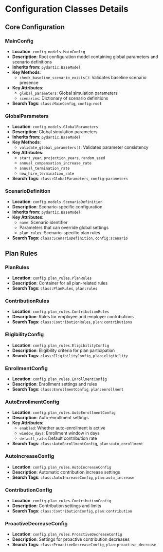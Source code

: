 # Configuration Classes Details

## Core Configuration

### MainConfig
- **Location**: `config.models.MainConfig`
- **Description**: Root configuration model containing global parameters and scenario definitions
- **Inherits from**: `pydantic.BaseModel`
- **Key Methods**:
  - `check_baseline_scenario_exists()`: Validates baseline scenario presence
- **Key Attributes**:
  - `global_parameters`: Global simulation parameters
  - `scenarios`: Dictionary of scenario definitions
- **Search Tags**: `class:MainConfig`, `config:root`

### GlobalParameters
- **Location**: `config.models.GlobalParameters`
- **Description**: Global simulation parameters
- **Inherits from**: `pydantic.BaseModel`
- **Key Methods**:
  - `validate_global_parameters()`: Validates parameter consistency
- **Key Attributes**:
  - `start_year`, `projection_years`, `random_seed`
  - `annual_compensation_increase_rate`
  - `annual_termination_rate`
  - `new_hire_termination_rate`
- **Search Tags**: `class:GlobalParameters`, `config:parameters`

### ScenarioDefinition
- **Location**: `config.models.ScenarioDefinition`
- **Description**: Scenario-specific configuration
- **Inherits from**: `pydantic.BaseModel`
- **Key Attributes**:
  - `name`: Scenario identifier
  - Parameters that can override global settings
  - `plan_rules`: Scenario-specific plan rules
- **Search Tags**: `class:ScenarioDefinition`, `config:scenario`

## Plan Rules

### PlanRules
- **Location**: `config.plan_rules.PlanRules`
- **Description**: Container for all plan-related rules
- **Search Tags**: `class:PlanRules`, `plan:rules`

### ContributionRules
- **Location**: `config.plan_rules.ContributionRules`
- **Description**: Rules for employee and employer contributions
- **Search Tags**: `class:ContributionRules`, `plan:contributions`

### EligibilityConfig
- **Location**: `config.plan_rules.EligibilityConfig`
- **Description**: Eligibility criteria for plan participation
- **Search Tags**: `class:EligibilityConfig`, `plan:eligibility`

### EnrollmentConfig
- **Location**: `config.plan_rules.EnrollmentConfig`
- **Description**: Enrollment settings and rules
- **Search Tags**: `class:EnrollmentConfig`, `plan:enrollment`

### AutoEnrollmentConfig
- **Location**: `config.plan_rules.AutoEnrollmentConfig`
- **Description**: Auto-enrollment settings
- **Key Attributes**:
  - `enabled`: Whether auto-enrollment is active
  - `window_days`: Enrollment window in days
  - `default_rate`: Default contribution rate
- **Search Tags**: `class:AutoEnrollmentConfig`, `plan:auto_enrollment`

### AutoIncreaseConfig
- **Location**: `config.plan_rules.AutoIncreaseConfig`
- **Description**: Automatic contribution increase settings
- **Search Tags**: `class:AutoIncreaseConfig`, `plan:auto_increase`

### ContributionConfig
- **Location**: `config.plan_rules.ContributionConfig`
- **Description**: Contribution settings and limits
- **Search Tags**: `class:ContributionConfig`, `plan:contribution`

### ProactiveDecreaseConfig
- **Location**: `config.plan_rules.ProactiveDecreaseConfig`
- **Description**: Settings for proactive contribution decreases
- **Search Tags**: `class:ProactiveDecreaseConfig`, `plan:proactive_decrease`
